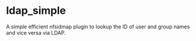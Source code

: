 # ldap_simple
A simple efficient nfsidmap plugin to lookup the ID of user and group names and vice versa via LDAP.
